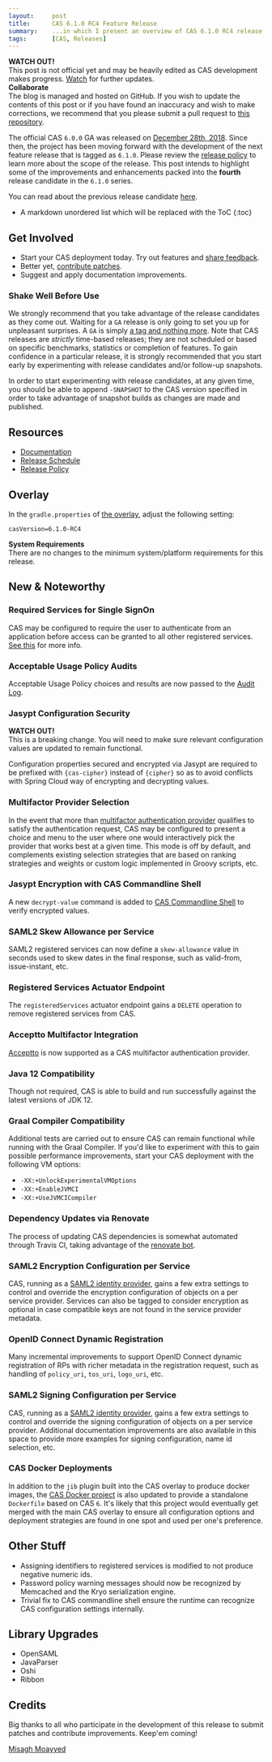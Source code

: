 ```yaml
---
layout:     post
title:      CAS 6.1.0 RC4 Feature Release
summary:    ...in which I present an overview of CAS 6.1.0 RC4 release.
tags:       [CAS, Releases]
---
```


<div class="alert alert-danger">
  <strong>WATCH OUT!</strong><br/>This post is not official yet and may be heavily edited as CAS development makes progress. <a href="https://apereo.github.io/feed.xml">Watch</a> for further updates.
</div>

<div class="alert alert-success">
  <strong>Collaborate</strong><br/>The blog is managed and hosted on GitHub. If you wish to update the contents of this post or if you have found an inaccuracy and wish to make corrections, we recommend that you please submit a pull request to <a href="https://github.com/apereo/apereo.github.io">this repository</a>.
</div>

The official CAS `6.0.0` GA was released on [December 28th, 2018](https://github.com/apereo/cas/releases/tag/v6.0.0). Since then, the project has been moving forward with the development of the next feature release that is tagged as `6.1.0`. Please review the [release policy](https://apereo.github.io/cas/developer/Release-Policy.html) to learn more about the scope of the release. This post intends to highlight some of the improvements and enhancements packed into the **fourth** release candidate in the `6.1.0` series.

You can read about the previous release candidate [here](https://apereo.github.io/2019/04/29/610rc3-release/).

* A markdown unordered list which will be replaced with the ToC
{:toc}

## Get Involved

- Start your CAS deployment today. Try out features and [share feedback](https://apereo.github.io/cas/Mailing-Lists.html).
- Better yet, [contribute patches](https://apereo.github.io/cas/developer/Contributor-Guidelines.html).
- Suggest and apply documentation improvements.

### Shake Well Before Use

We strongly recommend that you take advantage of the release candidates as they come out. Waiting for a `GA` release is only going to set you up for unpleasant surprises. A `GA` is simply [a tag and nothing more](https://apereo.github.io/2017/03/08/the-myth-of-ga-rel/). Note that CAS releases are *strictly* time-based releases; they are not scheduled or based on specific benchmarks, statistics or completion of features. To gain confidence in a particular release, it is strongly recommended that you start early by experimenting with release candidates and/or follow-up snapshots.

In order to start experimenting with release candidates, at any given time, you should be able to append `-SNAPSHOT` to the CAS version specified in order to take advantage of snapshot builds as changes are made and published.

## Resources

- [Documentation](https://apereo.github.io/cas/development/)
- [Release Schedule](https://github.com/apereo/cas/milestones)
- [Release Policy](https://apereo.github.io/cas/developer/Release-Policy.html)

## Overlay

In the `gradle.properties` of [the overlay](https://github.com/apereo/cas-overlay-template), adjust the following setting:

```properties
casVersion=6.1.0-RC4
```

<div class="alert alert-info">
  <strong>System Requirements</strong><br/>There are no changes to the minimum system/platform requirements for this release.
</div>


## New & Noteworthy

### Required Services for Single SignOn

CAS may be configured to require the user to authenticate from an application before
access can be granted to all other registered services. [See this](https://apereo.github.io/cas/development/installation/Configuring-SSO-Session-Cookie.html) for more info.

### Acceptable Usage Policy Audits

Acceptable Usage Policy choices and results are now passed to the [Audit Log](https://apereo.github.io/cas/development/installation/Audits.html).

### Jasypt Configuration Security

<div class="alert alert-warning">
  <strong>WATCH OUT!</strong><br/>This is a breaking change. You will need to make sure relevant
  configuration values are updated to remain functional.
</div>

Configuration properties secured and encrypted via Jasypt are required to be prefixed with
`{cas-cipher}` instead of `{cipher}` so as to avoid conflicts with Spring Cloud way of encrypting
and decrypting values.

### Multifactor Provider Selection

In the event that more than [multifactor authentication provider](https://apereo.github.io/cas/development/mfa/Configuring-Multifactor-Authentication.html) qualifies to satisfy the authentication request, CAS may be configured to present a choice and menu to the user 
where one would interactively pick the provider that works best at a given time. This mode is off by default, and complements existing
selection strategies that are based on ranking strategies and weights or custom logic implemented in Groovy scripts, etc.

### Jasypt Encryption with CAS Commandline Shell

A new `decrypt-value` command is added to [CAS Commandline Shell](https://apereo.github.io/cas/development/installation/Configuring-Commandline-Shell.html) to verify encrypted values.

### SAML2 Skew Allowance per Service

SAML2 registered services can now define a `skew-allowance` value in seconds used to skew dates in the final response, such as valid-from, issue-instant, etc.

### Registered Services Actuator Endpoint

The `registeredServices` actuator endpoint gains a `DELETE` operation to remove registered services from CAS.

### Acceptto Multifactor Integration

[Acceptto](https://apereo.github.io/cas/development/mfa/AuthyAuthenticator-Authentication.html) is now supported
as a CAS multifactor authentication provider.

### Java 12 Compatibility

Though not required, CAS is able to build and run successfully against the latest versions of JDK 12.

### Graal Compiler Compatibility

Additional tests are carried out to ensure CAS can remain functional while running with the Graal Compiler.
If you'd like to experiment with this to gain possible performance improvements, start your CAS deployment with
the following VM options:

- `-XX:+UnlockExperimentalVMOptions`
- `-XX:+EnableJVMCI`
- `-XX:+UseJVMCICompiler`

### Dependency Updates via Renovate

The process of updating CAS dependencies is somewhat automated through Travis CI, taking advantage
of the [renovate bot](https://github.com/renovatebot).

### SAML2 Encryption Configuration per Service

CAS, running as a [SAML2 identity provider](https://apereo.github.io/cas/development/installation/Configuring-SAML2-Authentication.html#name-id-selection), gains a few extra settings to control and override the encryption configuration of objects on a per service provider. Services can also be tagged to consider encryption as optional in case compatible keys are not found in the service provider metadata.

### OpenID Connect Dynamic Registration

Many incremental improvements to support OpenID Connect dynamic registration of RPs with richer metadata
in the registration request, such as handling of `policy_uri`, `tos_uri`, `logo_uri`, etc.

### SAML2 Signing Configuration per Service

CAS, running as a [SAML2 identity provider](https://apereo.github.io/cas/development/installation/Configuring-SAML2-Authentication.html#name-id-selection), gains a few extra settings to control and override the signing configuration of objects on a per service provider. Additional documentation improvements are also
available in this space to provide more examples for signing configuration, name id selection, etc.

### CAS Docker Deployments

In addition to the `jib` plugin built into the CAS overlay to produce docker images, 
the [CAS Docker project](https://github.com/apereo/cas-webapp-docker) is also updated to provide
a standalone `Dockerfile` based on CAS `6`. It's likely that this project would eventually get merged with
the main CAS overlay to ensure all configuration options and deployment strategies are found in one spot
and used per one's preference.

## Other Stuff

- Assigning identifiers to registered services is modified to not produce negative numeric ids.
- Password policy warning messages should now be recognized by Memcached and the Kryo serialization engine.
- Trivial fix to CAS commandline shell ensure the runtime can recognize CAS configuration settings internally. 

## Library Upgrades

- OpenSAML
- JavaParser
- Oshi
- Ribbon

## Credits

Big thanks to all who participate in the development of this release to submit patches and contribute improvements. Keep'em coming!

[Misagh Moayyed](https://twitter.com/misagh84)
